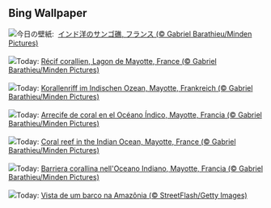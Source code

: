 ## Bing Wallpaper
![](https://www.bing.com/th?id=OHR.MayotteCoral_JA-JP2527980968_UHD.jpg&w=1000)今日の壁紙: &nbsp;[インド洋のサンゴ礁, フランス  (© Gabriel Barathieu/Minden Pictures)](https://www.bing.com/th?id=OHR.MayotteCoral_JA-JP2527980968_UHD.jpg)
<br><br/>
![](https://www.bing.com/th?id=OHR.MayotteCoral_FR-FR3285872398_UHD.jpg&w=1000)Today: [Récif corallien, Lagon de Mayotte, France (© Gabriel Barathieu/Minden Pictures)](https://www.bing.com/th?id=OHR.MayotteCoral_FR-FR3285872398_UHD.jpg)
<br><br/>
![](https://www.bing.com/th?id=OHR.MayotteCoral_DE-DE6359801272_UHD.jpg&w=1000)Today: [Korallenriff im Indischen Ozean, Mayotte, Frankreich (© Gabriel Barathieu/Minden Pictures)](https://www.bing.com/th?id=OHR.MayotteCoral_DE-DE6359801272_UHD.jpg)
<br><br/>
![](https://www.bing.com/th?id=OHR.MayotteCoral_ES-ES7740312027_UHD.jpg&w=1000)Today: [Arrecife de coral en el Océano Índico, Mayotte, Francia (© Gabriel Barathieu/Minden Pictures)](https://www.bing.com/th?id=OHR.MayotteCoral_ES-ES7740312027_UHD.jpg)
<br><br/>
![](https://www.bing.com/th?id=OHR.MayotteCoral_EN-GB7192983287_UHD.jpg&w=1000)Today: [Coral reef in the Indian Ocean, Mayotte, France (© Gabriel Barathieu/Minden Pictures)](https://www.bing.com/th?id=OHR.MayotteCoral_EN-GB7192983287_UHD.jpg)
<br><br/>
![](https://www.bing.com/th?id=OHR.MayotteCoral_IT-IT9928762998_UHD.jpg&w=1000)Today: [Barriera corallina nell'Oceano Indiano, Mayotte, Francia (© Gabriel Barathieu/Minden Pictures)](https://www.bing.com/th?id=OHR.MayotteCoral_IT-IT9928762998_UHD.jpg)
<br><br/>
![](https://www.bing.com/th?id=OHR.DiadoCurupira_PT-BR5262042998_UHD.jpg&w=1000)Today: [Vista de um barco na Amazônia (© StreetFlash/Getty Images)](https://www.bing.com/th?id=OHR.DiadoCurupira_PT-BR5262042998_UHD.jpg)
<br><br/>
